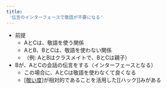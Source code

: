 ```yaml
---
title:
 '伝言のインターフェースで敬語が不要になる'
---
```


- 前提
    - AとCは、敬語を使う関係
    - AとB、BとCは、敬語を使わない関係
    - （例: AとBはクラスメイトで、BとCは親子）
- Bが、AとCの会話の伝言をする（インターフェースとなる）
    - この場合に、AとCは敬語を使わなくて良くなる
    - [[敬い度]](?)が相対的であることを活用した[[ハック]]みがある
